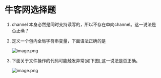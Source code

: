 # 牛客网选择题

1. channel 本身必然是同时支持读写的，所以不存在单向channel。这一说法是否正确？

2. 定义一个包内全局字符串变量，下面语法正确的是 

   ![image.png](https://ws1.sinaimg.cn/large/006alGmrgy1gaago6y9iwj30k106umx2.jpg)

3. 下面关于文件操作的代码可能触发异常(如下图),这一说法是否正确。

   ![image.png](https://ws1.sinaimg.cn/large/006alGmrgy1gaayoovtwhj30cc04cmx3.jpg)

   


